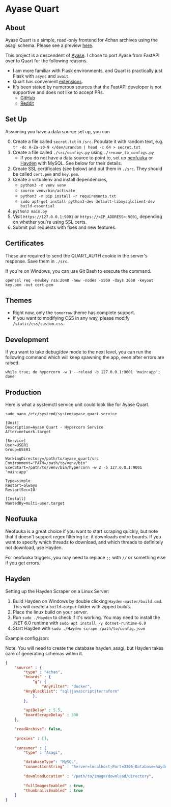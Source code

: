 # Ayase Quart


## About

Ayase Quart is a simple, read-only frontend for 4chan archives using the asagi schema. Please see a preview [here](preview/README.md).

This project is a descendent of [Ayase](https://github.com/bibanon/ayase). I chose to port Ayase from FastAPI over to Quart for the following reasons.

- I am more familiar with Flask environments, and Quart is practically just Flask with `async` and `await`.
- Quart has convenient [extensions](http://pgjones.gitlab.io/quart/how_to_guides/quart_extensions.html#quart-extensions).
- It's been stated by numerous sources that the FastAPI developer is not supportive and does not like to accept PRs.
  - [GitHub](https://github.com/tiangolo/fastapi/pulls)
  - [Reddit](https://www.reddit.com/r/Python/comments/xk6ppx/comment/ipd8c62/?utm_source=share&utm_medium=web2x&context=3)


## Set Up

Assuming you have a data source set up, you can

0. Create a file called `secret.txt` in `/src`. Populate it with random text, e.g. `tr -dc A-Za-z0-9 </dev/urandom | head -c 64 > secret.txt`
1. Create a file called `./src/configs.py` using `./rename_to_configs.py`
    - If you do not have a data source to point to, set up [neofuuka](https://github.com/bibanon/neofuuka-scraper) or [Hayden](https://github.com/bbepis/Hayden) with MySQL. See below for their details.
2. Create SSL certificates (see below) and put them in `./src`. They should be called `cert.pem` and `key.pem`.
3. Create a virtualenv and install dependencies,
	- `python3 -m venv venv`
	- `source venv/bin/activate`
	- `python3 -m pip install -r requirements.txt`
	- `sudo apt-get install python3-dev default-libmysqlclient-dev build-essential`
4. `python3 main.py`
5. Visit `https://127.0.0.1:9001` or `https://<IP_ADDRESS>:9001`, depending on whether you're using SSL certs.
6. Submit pull requests with fixes and new features.


## Certificates

These are required to send the QUART_AUTH cookie in the server's response. Save them in `./src`.

If you're on Windows, you can use Git Bash to execute the command.

`openssl req -newkey rsa:2048 -new -nodes -x509 -days 3650 -keyout key.pem -out cert.pem`


## Themes

- Right now, only the `tomorrow` theme has complete support.
- If you want to modifying CSS in any way, please modify `/static/css/custom.css`.


## Development

If you want to take debug/dev mode to the next level, you can run the following command which will keep spawning the app, even after errors are raised.

`while true; do hypercorn -w 1 --reload -b 127.0.0.1:9001 'main:app'; done`

## Production

Here is what a systemctl service unit could look like for Ayase Quart.

`sudo nano /etc/systemd/system/ayase_quart.service`

```
[Unit]
Description=Ayase Quart - Hypercorn Service
After=network.target

[Service]
User=USER1
Group=USER1

WorkingDirectory=/path/to/ayase_quart/src
Environment="PATH=/path/to/venv/bin"
ExecStart=/path/to/venv/bin/hypercorn -w 2 -b 127.0.0.1:9001 'main:app'

Type=simple
Restart=always
RestartSec=10

[Install]
WantedBy=multi-user.target
```

## Neofuuka

Neofuuka is a great choice if you want to start scraping quickly, but note that it doesn't support regex filtering i.e. it downloads enitre boards. If you want to specify which threads to download, and which threads to definitely not download, use Hayden.

For neofuuka triggers, you may need to replace `;;` with `//` or something else if you get errors.


## Hayden

Setting up the Hayden Scraper on a Linux Server:

1. Build Hayden on Windows by double clicking `Hayden-master/build.cmd`. This will create a `build-output` folder with zipped builds.
2. Place the linux build on your server.
3. Run `sudo ./Hayden` to check if it's working. You may need to install the .NET 6.0 runtime with `sudo apt install -y dotnet-runtime-6.0`
4. Start Hayden with `sudo ./Hayden scrape /path/to/config.json`

Example config.json:

Note: You will need to create the database hayden\_asagi, but Hayden takes care of generating schemas within it.

```json
{
	"source" : {
		"type" : "4chan",
		"boards" : {
			"g": {
				"AnyFilter": "docker",
        "AnyBlacklist": "sql|javascript|terraform"
			},
		},
		
		"apiDelay" : 5.5,
		"boardScrapeDelay" : 300
	},

	"readArchive": false,
	
	"proxies" : [],
	
	"consumer" : {
		"type" : "Asagi",

		"databaseType": "MySQL",
		"connectionString" : "Server=localhost;Port=3306;Database=hayden_asagi;Uid=USERNAME;Pwd=PASSWORD;",
		
		"downloadLocation" : "/path/to/image/download/directory",
		
		"fullImagesEnabled" : true,
		"thumbnailsEnabled" : true
	}
}
```
